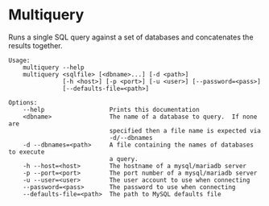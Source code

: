 # Multiquery

Runs a single SQL query against a set of databases and concatenates the results
together.

    Usage:
        multiquery --help
        multiquery <sqlfile> [<dbname>...] [-d <path>]
                   [-h <host>] [-p <port>] [-u <user>] [--password=<pass>]
                   [--defaults-file=<path>]

    Options:
        --help                  Prints this documentation
        <dbname>                The name of a database to query.  If none are
                                specified then a file name is expected via
                                -d/--dbnames
        -d --dbnames=<path>     A file containing the names of databases to execute
                                a query.
        -h --host=<host>        The hostname of a mysql/mariadb server
        -p --port=<port>        The port number of a mysql/mariadb server
        -u --user=<user>        The user account to use when connecting
        --password=<pass>       The password to use when connecting
        --defaults-file=<path>  The path to MySQL defaults file
